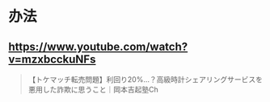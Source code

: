 # 办法

## https://www.youtube.com/watch?v=mzxbcckuNFs

> 【トケマッチ転売問題】利回り20%…？高級時計シェアリングサービスを悪用した詐欺に思うこと｜岡本吉起塾Ch 
